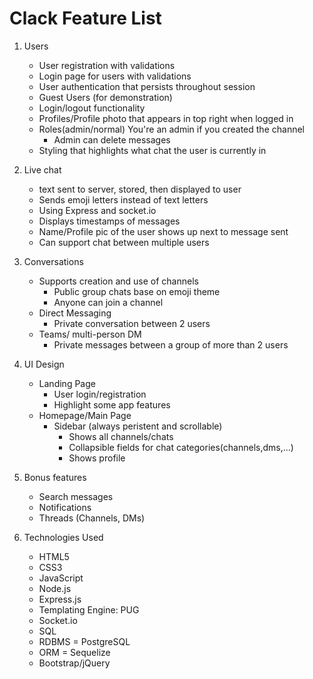 # Clack Feature List
1. Users
    * User registration with validations
    * Login page for users with validations
    * User authentication that persists throughout session
    * Guest Users (for demonstration)
    * Login/logout functionality
    * Profiles/Profile photo that appears in top right when logged in
    * Roles(admin/normal) You're an admin if you created the channel
      * Admin can delete messages
    * Styling that highlights what chat the user is currently in
2. Live chat
    * text sent to server, stored, then displayed to user
    * Sends emoji letters instead of text letters
    * Using Express and socket.io
    * Displays timestamps of messages
    * Name/Profile pic of the user shows up next to message sent
    * Can support chat between multiple users
3. Conversations
    * Supports creation and use of channels
      * Public group chats base on emoji theme
      * Anyone can join a channel
    * Direct Messaging
      * Private conversation between 2 users
    * Teams/ multi-person DM
      * Private messages between a group of more than 2 users
4. UI Design
    * Landing Page
      * User login/registration
      * Highlight some app features
    * Homepage/Main Page
      * Sidebar (always peristent and scrollable)
        * Shows all channels/chats
        * Collapsible fields for chat categories(channels,dms,...)
        * Shows profile
    
5. Bonus features
   * Search messages
   * Notifications
   * Threads (Channels, DMs)
6. Technologies Used
   * HTML5
   * CSS3
   * JavaScript
   * Node.js
   * Express.js
   * Templating Engine: PUG
   * Socket.io
   * SQL
   * RDBMS = PostgreSQL
   * ORM = Sequelize
   * Bootstrap/jQuery
